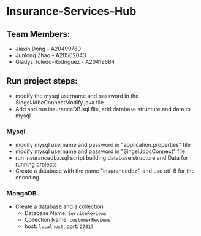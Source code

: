 # Insurance-Services-Hub
## Team Members:
- Jiaxin Dong - A20499780
- Junlong Zhao - A20502043
- Gladys Toledo-Rodriguez - A20419684

## Run project steps:
- modify the mysql username and password in the SingelJdbcConnectModify.java file
- Add and run insuranceDB.sql file, add database structure and data to mysql 
### Mysql
- modify  mysql  username and password in "application.properties" file  
- modify  mysql  username and password  in  "SingelJdbcConnect" file
- run insurancedbz.sql script  building database structure and Data for running projects
- Create a database with the name "insurancedbz", and use utf-8 for the encoding
### MongoDB
- Create a database and a collection
  - Database Name: `ServiceReviews`
  - Collection Name: `customerReviews`
  - host: `localhost`, port: `27017`
